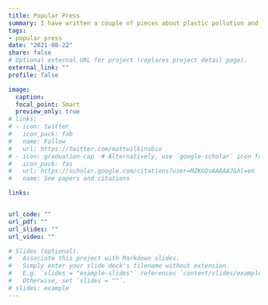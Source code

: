 ```yaml
---
title: Popular Press
summary: I have written a couple of pieces about plastic pollution and science communication. I plan to do more of this going forward.
tags:
- popular press
date: "2021-08-22"
share: false
# Optional external URL for project (replaces project detail page).
external_link: ""
profile: false

image:
  caption: 
  focal_point: Smart
  preview_only: true
# links:
# - icon: twitter
#   icon_pack: fab
#   name: Follow
#   url: https://twitter.com/mattwilkinsbio
# - icon: graduation-cap  # Alternatively, use `google-scholar` icon from `ai` icon pack
#   icon_pack: fas
#   url: https://scholar.google.com/citations?user=MZKGDvAAAAAJ&hl=en
#   name: See papers and citations

links:


url_code: ""
url_pdf: ""
url_slides: ""
url_video: ""

# Slides (optional).
#   Associate this project with Markdown slides.
#   Simply enter your slide deck's filename without extension.
#   E.g. `slides = "example-slides"` references `content/slides/example-slides.md`.
#   Otherwise, set `slides = ""`.
# slides: example
---
```




